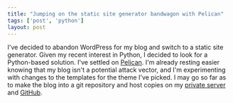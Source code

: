 ```yaml
---
title: "Jumping on the static site generator bandwagon with Pelican"
tags: ['post', 'python']
layout: post
---
```


I've decided to abandon WordPress for my blog and switch to a static site
generator. Given my recent interest in Python, I decided to look for a
Python-based solution. I've settled on [Pelican](https://blog.getpelican.com/).
I'm already resting easier knowing that my blog isn't a potential attack
vector, and I'm experimenting with changes to the templates for the theme I've
picked. I may go so far as to make the blog into a git repository and host
copies on my [private server](https://git.oddnetwork.org/) and
[GitHub](https://github.com/haliphax/).
